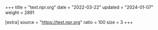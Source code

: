 +++
title = "text.npr.org"
date = "2022-03-22"
updated = "2024-01-07"
weight = 2891

[extra]
source = "https://text.npr.org"
ratio = 100
size = 3
+++

